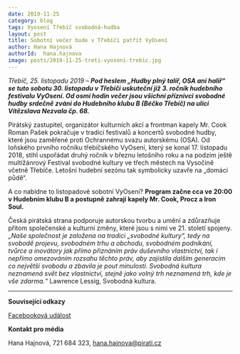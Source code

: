 ```yaml
---
date: 2019-11-25
category: blog
tags: Vyosení Třebíč svobodná-hudba
layout: post
title: Sobotní večer bude v Třebíči patřit VyOsení
author: Hana Hajnová
authorId:  hana.hajnova
image: posts/2019-11-25-treti-vyoseni-trebic.jpg
---
```


*Třebíč, 25. listopadu 2019* – ***Pod heslem „Hudby plný talíř, OSA ani halíř“ se tuto sobotu 30. listopadu v Třebíči uskuteční již 3. ročník hudebního festivalu VyOsení. Od osmi hodin večer jsou všichni příznivci svobodné hudby srdečně zváni do Hudebního klubu B (Béčko Třebíč) na ulici Vítězslava Nezvala čp. 68.*** 

Pirátský zastupitel, organizátor kulturních akcí a frontman kapely Mr. Cook Roman Pašek pokračuje v tradici festivalů a koncertů svobodné hudby, které jsou zaměřené proti Ochrannému svazu autorskému (OSA). Od loňského prvního ročníku třebíčského VyOsení, který se konal 17. listopadu 2018, stihl uspořádat druhý ročník v březnu letošního roku a na podzim ještě multižánrový Festival svobodné kultury ve třech městech na Vysočině včetně Třebíče. Letošní hudební sezónu tak symbolicky uzavře na „domácí půdě“.

A co nabídne to listopadové sobotní VyOsení? **Program začne cca ve 20:00 v Hudebním klubu B a postupně zahrají kapely Mr. Cook, Procz a Iron Soul.** 

Česká pirátská strana podporuje autorskou tvorbu a umění a zdůrazňuje přitom společenské a kulturní změny, které jsou s nimi ve 21. století spojeny. *„Naše společnost je založena na tradici „svobodné kultury“, tedy na svobodě projevu, svobodném trhu a obchodu, svobodném podnikání, tvůrce a inovátory jak přímo přiznáním práv duševního vlastnictví, tak i nepřímo omezováním rozsahu těchto práv, aby zajistila dalším generacím co největší svobodu a zbavila je pout minulosti. Svobodná kultura neznamená svět bez vlastnictví, stejně jako volný trh neznamená trh, kde je vše zdarma.“* Lawrence Lessig, Svobodná kultura.

---

**Související odkazy**

[Facebooková událost](https://www.facebook.com/events/422577588348440)


**Kontakt pro média**

Hana Hajnová, 721 684 323, <hana.hajnova@pirati.cz>

